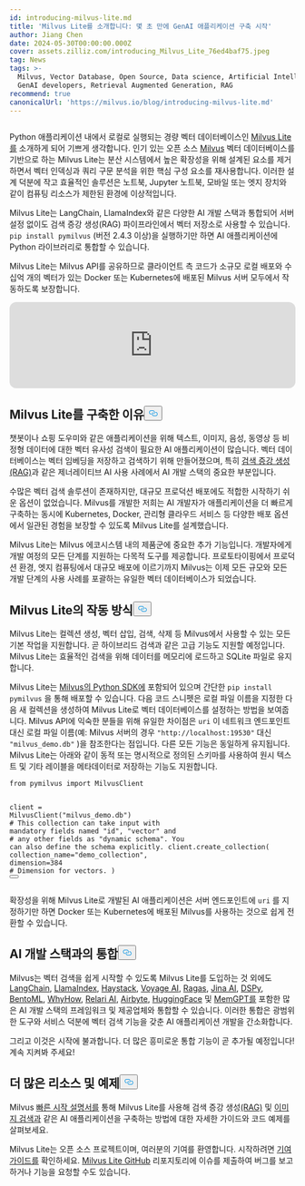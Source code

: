 ```yaml
---
id: introducing-milvus-lite.md
title: 'Milvus Lite를 소개합니다: 몇 초 만에 GenAI 애플리케이션 구축 시작'
author: Jiang Chen
date: 2024-05-30T00:00:00.000Z
cover: assets.zilliz.com/introducing_Milvus_Lite_76ed4baf75.jpeg
tag: News
tags: >-
  Milvus, Vector Database, Open Source, Data science, Artificial Intelligence,
  GenAI developers, Retrieval Augmented Generation, RAG
recommend: true
canonicalUrl: 'https://milvus.io/blog/introducing-milvus-lite.md'
---
```

<p>
  <span class="img-wrapper">
    <img translate="no" src="https://assets.zilliz.com/2_72e444c8dc.JPG" alt="" class="doc-image" id="" />
    <span></span>
  </span>
</p>
<p>Python 애플리케이션 내에서 로컬로 실행되는 경량 벡터 데이터베이스인 <a href="https://milvus.io/docs/milvus_lite.md">Milvus Lite를</a> 소개하게 되어 기쁘게 생각합니다. 인기 있는 오픈 소스 <a href="https://milvus.io/intro">Milvus</a> 벡터 데이터베이스를 기반으로 하는 Milvus Lite는 분산 시스템에서 높은 확장성을 위해 설계된 요소를 제거하면서 벡터 인덱싱과 쿼리 구문 분석을 위한 핵심 구성 요소를 재사용합니다. 이러한 설계 덕분에 작고 효율적인 솔루션은 노트북, Jupyter 노트북, 모바일 또는 엣지 장치와 같이 컴퓨팅 리소스가 제한된 환경에 이상적입니다.</p>
<p>Milvus Lite는 LangChain, LlamaIndex와 같은 다양한 AI 개발 스택과 통합되어 서버 설정 없이도 검색 증강 생성(RAG) 파이프라인에서 벡터 저장소로 사용할 수 있습니다. <code translate="no">pip install pymilvus</code> (버전 2.4.3 이상)을 실행하기만 하면 AI 애플리케이션에 Python 라이브러리로 통합할 수 있습니다.</p>
<p>Milvus Lite는 Milvus API를 공유하므로 클라이언트 측 코드가 소규모 로컬 배포와 수십억 개의 벡터가 있는 Docker 또는 Kubernetes에 배포된 Milvus 서버 모두에서 작동하도록 보장합니다.</p>
<iframe style="border-radius:12px" src="https://open.spotify.com/embed/episode/5bMcZgPgPVxSuoi1M2vn1p?utm_source=generator" width="100%" height="152" frameBorder="0" allowfullscreen="" allow="autoplay; clipboard-write; encrypted-media; fullscreen; picture-in-picture" loading="lazy"></iframe>
<h2 id="Why-We-Built-Milvus-Lite" class="common-anchor-header">Milvus Lite를 구축한 이유<button data-href="#Why-We-Built-Milvus-Lite" class="anchor-icon" translate="no">
      <svg translate="no"
        aria-hidden="true"
        focusable="false"
        height="20"
        version="1.1"
        viewBox="0 0 16 16"
        width="16"
      >
        <path
          fill="#0092E4"
          fill-rule="evenodd"
          d="M4 9h1v1H4c-1.5 0-3-1.69-3-3.5S2.55 3 4 3h4c1.45 0 3 1.69 3 3.5 0 1.41-.91 2.72-2 3.25V8.59c.58-.45 1-1.27 1-2.09C10 5.22 8.98 4 8 4H4c-.98 0-2 1.22-2 2.5S3 9 4 9zm9-3h-1v1h1c1 0 2 1.22 2 2.5S13.98 12 13 12H9c-.98 0-2-1.22-2-2.5 0-.83.42-1.64 1-2.09V6.25c-1.09.53-2 1.84-2 3.25C6 11.31 7.55 13 9 13h4c1.45 0 3-1.69 3-3.5S14.5 6 13 6z"
        ></path>
      </svg>
    </button></h2><p>챗봇이나 쇼핑 도우미와 같은 애플리케이션을 위해 텍스트, 이미지, 음성, 동영상 등 비정형 데이터에 대한 벡터 유사성 검색이 필요한 AI 애플리케이션이 많습니다. 벡터 데이터베이스는 벡터 임베딩을 저장하고 검색하기 위해 만들어졌으며, 특히 <a href="https://zilliz.com/learn/Retrieval-Augmented-Generation">검색 증강 생성(RAG)</a>과 같은 제너레이티브 AI 사용 사례에서 AI 개발 스택의 중요한 부분입니다.</p>
<p>수많은 벡터 검색 솔루션이 존재하지만, 대규모 프로덕션 배포에도 적합한 시작하기 쉬운 옵션이 없었습니다. Milvus를 개발한 저희는 AI 개발자가 애플리케이션을 더 빠르게 구축하는 동시에 Kubernetes, Docker, 관리형 클라우드 서비스 등 다양한 배포 옵션에서 일관된 경험을 보장할 수 있도록 Milvus Lite를 설계했습니다.</p>
<p>Milvus Lite는 Milvus 에코시스템 내의 제품군에 중요한 추가 기능입니다. 개발자에게 개발 여정의 모든 단계를 지원하는 다목적 도구를 제공합니다. 프로토타이핑에서 프로덕션 환경, 엣지 컴퓨팅에서 대규모 배포에 이르기까지 Milvus는 이제 모든 규모와 모든 개발 단계의 사용 사례를 포괄하는 유일한 벡터 데이터베이스가 되었습니다.</p>
<h2 id="How-Milvus-Lite-Works" class="common-anchor-header">Milvus Lite의 작동 방식<button data-href="#How-Milvus-Lite-Works" class="anchor-icon" translate="no">
      <svg translate="no"
        aria-hidden="true"
        focusable="false"
        height="20"
        version="1.1"
        viewBox="0 0 16 16"
        width="16"
      >
        <path
          fill="#0092E4"
          fill-rule="evenodd"
          d="M4 9h1v1H4c-1.5 0-3-1.69-3-3.5S2.55 3 4 3h4c1.45 0 3 1.69 3 3.5 0 1.41-.91 2.72-2 3.25V8.59c.58-.45 1-1.27 1-2.09C10 5.22 8.98 4 8 4H4c-.98 0-2 1.22-2 2.5S3 9 4 9zm9-3h-1v1h1c1 0 2 1.22 2 2.5S13.98 12 13 12H9c-.98 0-2-1.22-2-2.5 0-.83.42-1.64 1-2.09V6.25c-1.09.53-2 1.84-2 3.25C6 11.31 7.55 13 9 13h4c1.45 0 3-1.69 3-3.5S14.5 6 13 6z"
        ></path>
      </svg>
    </button></h2><p>Milvus Lite는 컬렉션 생성, 벡터 삽입, 검색, 삭제 등 Milvus에서 사용할 수 있는 모든 기본 작업을 지원합니다. 곧 하이브리드 검색과 같은 고급 기능도 지원할 예정입니다. Milvus Lite는 효율적인 검색을 위해 데이터를 메모리에 로드하고 SQLite 파일로 유지합니다.</p>
<p>Milvus Lite는 <a href="https://github.com/milvus-io/pymilvus">Milvus의 Python SDK에</a> 포함되어 있으며 간단한 <code translate="no">pip install pymilvus</code> 을 통해 배포할 수 있습니다. 다음 코드 스니펫은 로컬 파일 이름을 지정한 다음 새 컬렉션을 생성하여 Milvus Lite로 벡터 데이터베이스를 설정하는 방법을 보여줍니다. Milvus API에 익숙한 분들을 위해 유일한 차이점은 <code translate="no">uri</code> 이 네트워크 엔드포인트 대신 로컬 파일 이름(예: Milvus 서버의 경우 <code translate="no">&quot;http://localhost:19530&quot;</code> 대신 <code translate="no">&quot;milvus_demo.db&quot;</code> )을 참조한다는 점입니다. 다른 모든 기능은 동일하게 유지됩니다. Milvus Lite는 아래와 같이 동적 또는 명시적으로 정의된 스키마를 사용하여 원시 텍스트 및 기타 레이블을 메타데이터로 저장하는 기능도 지원합니다.</p>
<pre><code translate="no"><span class="hljs-keyword">from</span> pymilvus <span class="hljs-keyword">import</span> MilvusClient

client = MilvusClient(<span class="hljs-string">&quot;milvus_demo.db&quot;</span>)
<span class="hljs-comment"># This collection can take input with mandatory fields named &quot;id&quot;, &quot;vector&quot; and</span>
<span class="hljs-comment"># any other fields as &quot;dynamic schema&quot;. You can also define the schema explicitly.</span>
client.create_collection(
    collection_name=<span class="hljs-string">&quot;demo_collection&quot;</span>,
    dimension=<span class="hljs-number">384</span>  <span class="hljs-comment"># Dimension for vectors.</span>
)
<button class="copy-code-btn"></button></code></pre>
<p>확장성을 위해 Milvus Lite로 개발된 AI 애플리케이션은 서버 엔드포인트에 <code translate="no">uri</code> 를 지정하기만 하면 Docker 또는 Kubernetes에 배포된 Milvus를 사용하는 것으로 쉽게 전환할 수 있습니다.</p>
<h2 id="Integration-with-AI-Development-Stack" class="common-anchor-header">AI 개발 스택과의 통합<button data-href="#Integration-with-AI-Development-Stack" class="anchor-icon" translate="no">
      <svg translate="no"
        aria-hidden="true"
        focusable="false"
        height="20"
        version="1.1"
        viewBox="0 0 16 16"
        width="16"
      >
        <path
          fill="#0092E4"
          fill-rule="evenodd"
          d="M4 9h1v1H4c-1.5 0-3-1.69-3-3.5S2.55 3 4 3h4c1.45 0 3 1.69 3 3.5 0 1.41-.91 2.72-2 3.25V8.59c.58-.45 1-1.27 1-2.09C10 5.22 8.98 4 8 4H4c-.98 0-2 1.22-2 2.5S3 9 4 9zm9-3h-1v1h1c1 0 2 1.22 2 2.5S13.98 12 13 12H9c-.98 0-2-1.22-2-2.5 0-.83.42-1.64 1-2.09V6.25c-1.09.53-2 1.84-2 3.25C6 11.31 7.55 13 9 13h4c1.45 0 3-1.69 3-3.5S14.5 6 13 6z"
        ></path>
      </svg>
    </button></h2><p>Milvus는 벡터 검색을 쉽게 시작할 수 있도록 Milvus Lite를 도입하는 것 외에도 <a href="https://python.langchain.com/v0.2/docs/integrations/vectorstores/milvus/">LangChain</a>, <a href="https://docs.llamaindex.ai/en/stable/examples/vector_stores/MilvusIndexDemo/">LlamaIndex</a>, <a href="https://haystack.deepset.ai/integrations/milvus-document-store">Haystack</a>, <a href="https://blog.voyageai.com/2024/05/30/semantic-search-with-milvus-lite-and-voyage-ai/">Voyage AI</a>, <a href="https://milvus.io/docs/integrate_with_ragas.md">Ragas</a>, <a href="https://jina.ai/news/implementing-a-chat-history-rag-with-jina-ai-and-milvus-lite/">Jina AI</a>, <a href="https://dspy-docs.vercel.app/docs/deep-dive/retrieval_models_clients/MilvusRM">DSPy</a>, <a href="https://www.bentoml.com/blog/building-a-rag-app-with-bentocloud-and-milvus-lite">BentoML</a>, <a href="https://chiajy.medium.com/70873c7576f1">WhyHow</a>, <a href="https://blog.relari.ai/case-study-using-synthetic-data-to-benchmark-rag-systems-be324904ace1">Relari AI</a>, <a href="https://docs.airbyte.com/integrations/destinations/milvus">Airbyte</a>, <a href="https://milvus.io/docs/integrate_with_hugging-face.md">HuggingFace</a> 및 <a href="https://memgpt.readme.io/docs/storage#milvus">MemGPT를</a> 포함한 많은 AI 개발 스택의 프레임워크 및 제공업체와 통합할 수 있습니다. 이러한 통합은 광범위한 도구와 서비스 덕분에 벡터 검색 기능을 갖춘 AI 애플리케이션 개발을 간소화합니다.</p>
<p>그리고 이것은 시작에 불과합니다. 더 많은 흥미로운 통합 기능이 곧 추가될 예정입니다! 계속 지켜봐 주세요!</p>
<h2 id="More-Resources-and-Examples" class="common-anchor-header">더 많은 리소스 및 예제<button data-href="#More-Resources-and-Examples" class="anchor-icon" translate="no">
      <svg translate="no"
        aria-hidden="true"
        focusable="false"
        height="20"
        version="1.1"
        viewBox="0 0 16 16"
        width="16"
      >
        <path
          fill="#0092E4"
          fill-rule="evenodd"
          d="M4 9h1v1H4c-1.5 0-3-1.69-3-3.5S2.55 3 4 3h4c1.45 0 3 1.69 3 3.5 0 1.41-.91 2.72-2 3.25V8.59c.58-.45 1-1.27 1-2.09C10 5.22 8.98 4 8 4H4c-.98 0-2 1.22-2 2.5S3 9 4 9zm9-3h-1v1h1c1 0 2 1.22 2 2.5S13.98 12 13 12H9c-.98 0-2-1.22-2-2.5 0-.83.42-1.64 1-2.09V6.25c-1.09.53-2 1.84-2 3.25C6 11.31 7.55 13 9 13h4c1.45 0 3-1.69 3-3.5S14.5 6 13 6z"
        ></path>
      </svg>
    </button></h2><p>Milvus <a href="https://milvus.io/docs/quickstart.md">빠른 시작 설명서를</a> 통해 Milvus Lite를 사용해 검색 증강 생성<a href="https://github.com/milvus-io/bootcamp/blob/master/bootcamp/tutorials/quickstart/build_RAG_with_milvus.ipynb">(RAG)</a> 및 <a href="https://github.com/milvus-io/bootcamp/blob/master/bootcamp/tutorials/quickstart/image_search_with_milvus.ipynb">이미지 검색과</a> 같은 AI 애플리케이션을 구축하는 방법에 대한 자세한 가이드와 코드 예제를 살펴보세요.</p>
<p>Milvus Lite는 오픈 소스 프로젝트이며, 여러분의 기여를 환영합니다. 시작하려면 <a href="https://github.com/milvus-io/milvus-lite/blob/main/CONTRIBUTING.md">기여 가이드를</a> 확인하세요. <a href="https://github.com/milvus-io/milvus-lite">Milvus Lite GitHub</a> 리포지토리에 이슈를 제출하여 버그를 보고하거나 기능을 요청할 수도 있습니다.</p>
